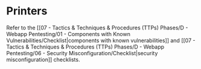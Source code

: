 # Printers

Refer to the [[07 - Tactics & Techniques & Procedures (TTPs) Phases/D - Webapp Pentesting/01 - Components with Known Vulnerabilities/Checklist|components with known vulnerabilities]] and [[07 - Tactics & Techniques & Procedures (TTPs) Phases/D - Webapp Pentesting/06 - Security Misconfiguration/Checklist|security misconfiguration]] checklists.
